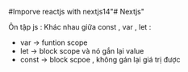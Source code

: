 #Imporve reactjs with nextjs14"# Nextjs" 

Ôn tập js : 
Khác nhau giữa const , var , let : 
+ var -> funtion scope 
+ let -> block scope và nó gắn lại value
+ const -> block scpoe , không gán lại giá trị được